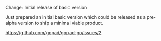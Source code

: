 Change: Initial release of basic version

Just prepared an initial basic version which could be released as a pre-alpha
version to ship a minimal viable product.

https://github.com/gopad/gopad-go/issues/2
